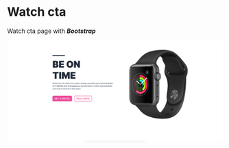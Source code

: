 # Watch cta

Watch cta page with ***Bootstrap***

![image](https://github.com/SenaOzcn/Projects/blob/MIT-License/Watch_cta/ss.png)
